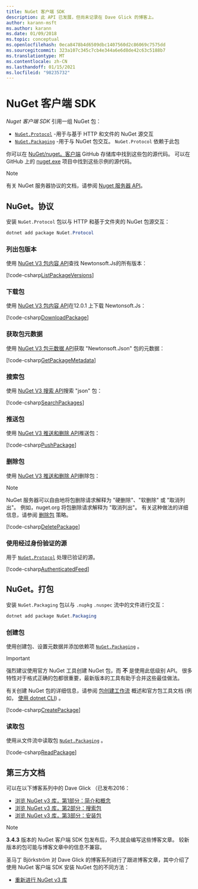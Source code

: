 ```yaml
---
title: NuGet 客户端 SDK
description: 此 API 已发展，但尚未记录在 Dave Glick 的博客上。
author: karann-msft
ms.author: karann
ms.date: 01/09/2018
ms.topic: conceptual
ms.openlocfilehash: 0eca8478b4d6509dbc1407560d2c86069c7575dd
ms.sourcegitcommit: 323a107c345c7cb4e344a6e6d8de42c63c5188b7
ms.translationtype: MT
ms.contentlocale: zh-CN
ms.lasthandoff: 01/15/2021
ms.locfileid: "98235732"
---
```

# <a name="nuget-client-sdk"></a>NuGet 客户端 SDK

*Nuget 客户端 SDK* 引用一组 NuGet 包：

* [`NuGet.Protocol`](https://www.nuget.org/packages/NuGet.Protocol) -用于与基于 HTTP 和文件的 NuGet 源交互
* [`NuGet.Packaging`](https://www.nuget.org/packages/NuGet.Packaging) -用于与 NuGet 包交互。 `NuGet.Protocol` 依赖于此包

你可以在 [NuGet/nuget。客户端](https://github.com/NuGet/NuGet.Client) GitHub 存储库中找到这些包的源代码。
可以在 GitHub 上的 [nuget.exe](https://github.com/NuGet/Samples/tree/master/NuGetProtocolSamples) 项目中找到这些示例的源代码。

> [!Note]
> 有关 NuGet 服务器协议的文档，请参阅 [Nuget 服务器 API](~/api/overview.md)。

## <a name="nugetprotocol"></a>NuGet。协议

安装 `NuGet.Protocol` 包以与 HTTP 和基于文件夹的 NuGet 包源交互：

```ps1
dotnet add package NuGet.Protocol
```

### <a name="list-package-versions"></a>列出包版本

使用 [NuGet V3 包内容 API](../api/package-base-address-resource.md#enumerate-package-versions)查找 Newtonsoft.Js的所有版本：

[!code-csharp[ListPackageVersions](~/../nuget-samples/NuGetProtocolSamples/Program.cs?name=ListPackageVersions)]

### <a name="download-a-package"></a>下载包

使用 [NuGet V3 包内容 API](../api/package-base-address-resource.md)在12.0.1 上下载 Newtonsoft.Js：

[!code-csharp[DownloadPackage](~/../nuget-samples/NuGetProtocolSamples/Program.cs?name=DownloadPackage)]

### <a name="get-package-metadata"></a>获取包元数据

使用 [NuGet V3 包元数据 API](../api/registration-base-url-resource.md)获取 "Newtonsoft.Json" 包的元数据：

[!code-csharp[GetPackageMetadata](~/../nuget-samples/NuGetProtocolSamples/Program.cs?name=GetPackageMetadata)]

### <a name="search-packages"></a>搜索包

使用 [NuGet V3 搜索 API](../api/search-query-service-resource.md)搜索 "json" 包：

[!code-csharp[SearchPackages](~/../nuget-samples/NuGetProtocolSamples/Program.cs?name=SearchPackages)]

### <a name="push-a-package"></a>推送包

使用 [NuGet V3 推送和删除 API](../api/package-publish-resource.md)推送包：

[!code-csharp[PushPackage](~/../nuget-samples/NuGetProtocolSamples/Program.cs?name=PushPackage)]

### <a name="delete-a-package"></a>删除包

使用 [NuGet V3 推送和删除 API](../api/package-publish-resource.md)删除包：

> [!Note]
> NuGet 服务器可以自由地将包删除请求解释为 "硬删除"、"软删除" 或 "取消列出"。
> 例如，nuget.org 将包删除请求解释为 "取消列出"。 有关这种做法的详细信息，请参阅 [删除包](../nuget-org/policies/deleting-packages.md) 策略。

[!code-csharp[DeletePackage](~/../nuget-samples/NuGetProtocolSamples/Program.cs?name=DeletePackage)]

### <a name="work-with-authenticated-feeds"></a>使用经过身份验证的源

用于 [`NuGet.Protocol`](https://www.nuget.org/packages/NuGet.Protocol) 处理已验证的源。

[!code-csharp[AuthenticatedFeed](~/../nuget-samples/NuGetProtocolSamples/Program.cs?name=AuthenticatedFeed)]

## <a name="nugetpackaging"></a>NuGet。打包

安装 `NuGet.Packaging` 包以与 `.nupkg` `.nuspec` 流中的文件进行交互：

```ps1
dotnet add package NuGet.Packaging
```

### <a name="create-a-package"></a>创建包

使用创建包、设置元数据并添加依赖项 [`NuGet.Packaging`](https://www.nuget.org/packages/NuGet.Packaging) 。

> [!IMPORTANT]
> 强烈建议使用官方 NuGet 工具创建 NuGet 包，而 **不** 是使用此低级别 API。 很多特性对于格式正确的包都很重要，最新版本的工具有助于合并这些最佳做法。
> 
> 有关创建 NuGet 包的详细信息，请参阅 [包创建工作流](../create-packages/overview-and-workflow.md) 概述和官方包工具文档 (例如， [使用 dotnet CLI](../create-packages/creating-a-package-dotnet-cli.md)) 。

[!code-csharp[CreatePackage](~/../nuget-samples/NuGetProtocolSamples/Program.cs?name=CreatePackage)]

### <a name="read-a-package"></a>读取包

使用从文件流中读取包 [`NuGet.Packaging`](https://www.nuget.org/packages/NuGet.Packaging) 。

[!code-csharp[ReadPackage](~/../nuget-samples/NuGetProtocolSamples/Program.cs?name=ReadPackage)]

## <a name="third-party-documentation"></a>第三方文档

可以在以下博客系列中的 Dave Glick （已发布2016：

- [浏览 NuGet v3 库，第1部分：简介和概念](http://daveaglick.com/posts/exploring-the-nuget-v3-libraries-part-1)
- [浏览 NuGet v3 库，第2部分：搜索包](http://daveaglick.com/posts/exploring-the-nuget-v3-libraries-part-2)
- [浏览 NuGet v3 库，第3部分：安装包](http://daveaglick.com/posts/exploring-the-nuget-v3-libraries-part-3)

> [!Note]
> **3.4.3** 版本的 NuGet 客户端 SDK 包发布后，不久就会编写这些博客文章。
> 较新版本的包可能与博客文章中的信息不兼容。

圣马丁 Björkström 对 Dave Glick 的博客系列进行了跟进博客文章，其中介绍了使用 NuGet 客户端 SDK 安装 NuGet 包的不同方法：

- [重新进行 NuGet v3 库](https://martinbjorkstrom.com/posts/2018-09-19-revisiting-nuget-client-libraries)
